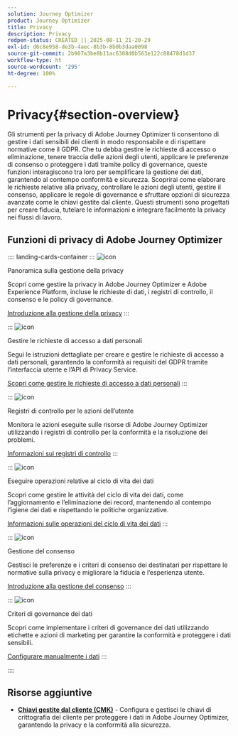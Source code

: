 ```yaml
---
solution: Journey Optimizer
product: Journey Optimizer
title: Privacy
description: Privacy
redpen-status: CREATED_||_2025-08-11_21-20-29
exl-id: d6c8e958-de3b-4aec-8b3b-8b0b3daa0098
source-git-commit: 2b907a3be8b11ac6308d0b563e122c88478d1d37
workflow-type: ht
source-wordcount: '295'
ht-degree: 100%

---
```


# Privacy{#section-overview}

Gli strumenti per la privacy di Adobe Journey Optimizer ti consentono di gestire i dati sensibili dei clienti in modo responsabile e di rispettare normative come il GDPR. Che tu debba gestire le richieste di accesso o eliminazione, tenere traccia delle azioni degli utenti, applicare le preferenze di consenso o proteggere i dati tramite policy di governance, queste funzioni interagiscono tra loro per semplificare la gestione dei dati, garantendo al contempo conformità e sicurezza. Scoprirai come elaborare le richieste relative alla privacy, controllare le azioni degli utenti, gestire il consenso, applicare le regole di governance e sfruttare opzioni di sicurezza avanzate come le chiavi gestite dal cliente. Questi strumenti sono progettati per creare fiducia, tutelare le informazioni e integrare facilmente la privacy nei flussi di lavoro.

## Funzioni di privacy di Adobe Journey Optimizer

:::: landing-cards-container
:::
![icon](https://cdn.experienceleague.adobe.com/icons/book.svg?lang=it)

Panoramica sulla gestione della privacy

Scopri come gestire la privacy in Adobe Journey Optimizer e Adobe Experience Platform, incluse le richieste di dati, i registri di controllo, il consenso e le policy di governance.

[Introduzione alla gestione della privacy](../using/privacy/get-started-privacy.md)
:::

:::
![icon](https://cdn.experienceleague.adobe.com/icons/circle-play.svg?lang=it)

Gestire le richieste di accesso a dati personali

Segui le istruzioni dettagliate per creare e gestire le richieste di accesso a dati personali, garantendo la conformità ai requisiti del GDPR tramite l’interfaccia utente e l’API di Privacy Service.

[Scopri come gestire le richieste di accesso a dati personali](../using/privacy/requests.md)
:::

:::
![icon](https://cdn.experienceleague.adobe.com/icons/list-check.svg?lang=it)

Registri di controllo per le azioni dell’utente

Monitora le azioni eseguite sulle risorse di Adobe Journey Optimizer utilizzando i registri di controllo per la conformità e la risoluzione dei problemi.

[Informazioni sui registri di controllo](../using/privacy/audit-logs.md)
:::

:::
![icon](https://cdn.experienceleague.adobe.com/icons/screwdriver-wrench.svg?lang=it)

Eseguire operazioni relative al ciclo di vita dei dati

Scopri come gestire le attività del ciclo di vita dei dati, come l’aggiornamento e l’eliminazione dei record, mantenendo al contempo l’igiene dei dati e rispettando le politiche organizzative.

[Informazioni sulle operazioni del ciclo di vita dei dati](../using/privacy/data-hygiene.md)
:::

:::
![icon](https://cdn.experienceleague.adobe.com/icons/bullseye.svg?lang=it)

Gestione del consenso

Gestisci le preferenze e i criteri di consenso dei destinatari per rispettare le normative sulla privacy e migliorare la fiducia e l’esperienza utente.

[Introduzione alla gestione del consenso](consent-landing-page.md)
:::

:::
![icon](https://cdn.experienceleague.adobe.com/icons/shield-halved.svg?lang=it)

Criteri di governance dei dati

Scopri come implementare i criteri di governance dei dati utilizzando etichette e azioni di marketing per garantire la conformità e proteggere i dati sensibili.

[Configurare manualmente i dati](../using/action/action-privacy.md)
:::

::::


## Risorse aggiuntive

- **[Chiavi gestite dal cliente (CMK)](../using/privacy/cmk.md)** - Configura e gestisci le chiavi di crittografia del cliente per proteggere i dati in Adobe Journey Optimizer, garantendo la privacy e la conformità alla sicurezza.
